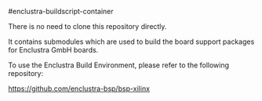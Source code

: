 #enclustra-buildscript-container

There is no need to clone this repository directly.

It contains submodules which are used to build the board support packages for Enclustra GmbH boards.

To use the Enclustra Build Environment, please refer to the following repository:

https://github.com/enclustra-bsp/bsp-xilinx
